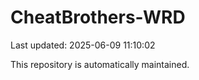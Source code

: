 # CheatBrothers-WRD

Last updated: 2025-06-09 11:10:02

This repository is automatically maintained.
